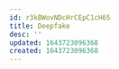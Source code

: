 ```yaml
---
id: r3kBWovNDcHrCEpC1cH65
title: Deepfake
desc: ''
updated: 1643723096368
created: 1643723096368
---
```


